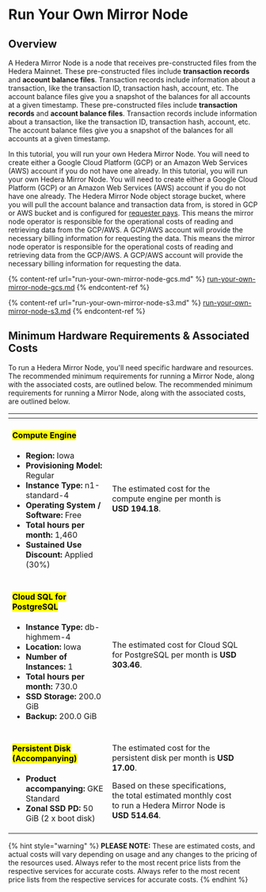 # Run Your Own Mirror Node

## Overview

A Hedera Mirror Node is a node that receives pre-constructed files from the Hedera Mainnet. These pre-constructed files include **transaction records** and **account balance files**. Transaction records include information about a transaction, like the transaction ID, transaction hash, account, etc. The account balance files give you a snapshot of the balances for all accounts at a given timestamp. These pre-constructed files include **transaction records** and **account balance files**. Transaction records include information about a transaction, like the transaction ID, transaction hash, account, etc. The account balance files give you a snapshot of the balances for all accounts at a given timestamp.

In this tutorial, you will run your own Hedera Mirror Node. You will need to create either a Google Cloud Platform (GCP) or an Amazon Web Services (AWS) account if you do not have one already. In this tutorial, you will run your own Hedera Mirror Node. You will need to create either a Google Cloud Platform (GCP) or an Amazon Web Services (AWS) account if you do not have one already. The Hedera Mirror Node object storage bucket, where you will pull the account balance and transaction data from, is stored in GCP or AWS bucket and is configured for [requester pays](https://cloud.google.com/storage/docs/requester-pays). This means the mirror node operator is responsible for the operational costs of reading and retrieving data from the GCP/AWS. A GCP/AWS account will provide the necessary billing information for requesting the data. This means the mirror node operator is responsible for the operational costs of reading and retrieving data from the GCP/AWS. A GCP/AWS account will provide the necessary billing information for requesting the data.

{% content-ref url="run-your-own-mirror-node-gcs.md" %}
[run-your-own-mirror-node-gcs.md](run-your-own-mirror-node-gcs.md)
{% endcontent-ref %}

{% content-ref url="run-your-own-mirror-node-s3.md" %}
[run-your-own-mirror-node-s3.md](run-your-own-mirror-node-s3.md)
{% endcontent-ref %}

## Minimum Hardware Requirements & Associated Costs

To run a Hedera Mirror Node, you'll need specific hardware and resources. The recommended minimum requirements for running a Mirror Node, along with the associated costs, are outlined below. The recommended minimum requirements for running a Mirror Node, along with the associated costs, are outlined below.

<table data-card-size="large" data-view="cards"><thead><tr><th></th><th></th><th></th><th data-hidden data-card-cover data-type="files"></th></tr></thead><tbody><tr><td><h4><mark style="background-color:yellow;">Compute Engine</mark></h4><ul><li><strong>Region:</strong> Iowa</li><li><strong>Provisioning Model:</strong> Regular</li><li><strong>Instance Type:</strong> n1-standard-4</li><li><strong>Operating System / Software:</strong> Free</li><li><strong>Total hours per month:</strong> 1,460</li><li><strong>Sustained Use Discount:</strong> Applied (30%)</li></ul></td><td>The estimated cost for the compute engine per month is <strong>USD 194.18</strong>.</td><td></td><td></td></tr><tr><td><h4><mark style="background-color:yellow;">Cloud SQL for PostgreSQL</mark></h4><ul><li><strong>Instance Type:</strong> db-highmem-4</li><li><strong>Location:</strong> Iowa</li><li><strong>Number of Instances:</strong> 1</li><li><strong>Total hours per month:</strong> 730.0</li><li><strong>SSD Storage:</strong> 200.0 GiB</li><li><strong>Backup:</strong> 200.0 GiB</li></ul></td><td>The estimated cost for Cloud SQL for PostgreSQL per month is <strong>USD 303.46</strong>.</td><td></td><td></td></tr><tr><td><h4><mark style="background-color:yellow;">Persistent Disk (Accompanying)</mark></h4><ul><li><strong>Product accompanying:</strong> GKE Standard</li><li><strong>Zonal SSD PD:</strong> 50 GiB (2 x boot disk)</li></ul></td><td><p>The estimated cost for the persistent disk per month is <strong>USD 17.00</strong>.</p><p></p><p>Based on these specifications, the total estimated monthly cost to run a Hedera Mirror Node is <strong>USD 514.64</strong>.</p></td><td></td><td></td></tr></tbody></table>

{% hint style="warning" %}
**PLEASE NOTE:** These are estimated costs, and actual costs will vary depending on usage and any changes to the pricing of the resources used. Always refer to the most recent price lists from the respective services for accurate costs. Always refer to the most recent price lists from the respective services for accurate costs.
{% endhint %}
